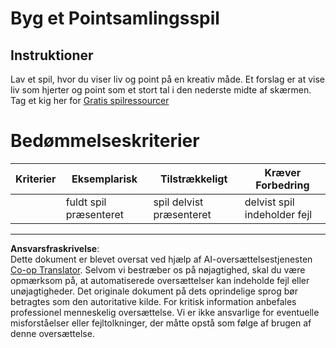 <!--
CO_OP_TRANSLATOR_METADATA:
{
  "original_hash": "81f292dbda01685b91735e0398dc0504",
  "translation_date": "2025-08-26T21:54:42+00:00",
  "source_file": "6-space-game/5-keeping-score/assignment.md",
  "language_code": "da"
}
-->
# Byg et Pointsamlingsspil

## Instruktioner

Lav et spil, hvor du viser liv og point på en kreativ måde. Et forslag er at vise liv som hjerter og point som et stort tal i den nederste midte af skærmen. Tag et kig her for [Gratis spilressourcer](https://www.kenney.nl/)

# Bedømmelseskriterier

| Kriterier | Eksemplarisk           | Tilstrækkeligt              | Kræver Forbedring          |
| --------- | ---------------------- | --------------------------- | -------------------------- |
|           | fuldt spil præsenteret | spil delvist præsenteret    | delvist spil indeholder fejl |

---

**Ansvarsfraskrivelse**:  
Dette dokument er blevet oversat ved hjælp af AI-oversættelsestjenesten [Co-op Translator](https://github.com/Azure/co-op-translator). Selvom vi bestræber os på nøjagtighed, skal du være opmærksom på, at automatiserede oversættelser kan indeholde fejl eller unøjagtigheder. Det originale dokument på dets oprindelige sprog bør betragtes som den autoritative kilde. For kritisk information anbefales professionel menneskelig oversættelse. Vi er ikke ansvarlige for eventuelle misforståelser eller fejltolkninger, der måtte opstå som følge af brugen af denne oversættelse.
